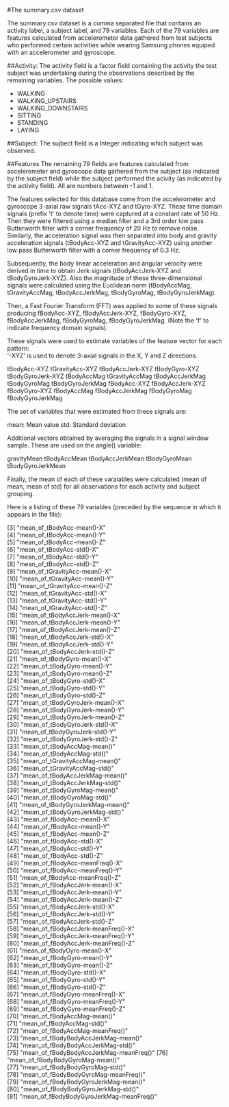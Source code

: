 #The summary.csv dataset

The summary.csv dataset is a comma separated file that contains an activity label, a subject label, and 79 variables.  Each of the 79 variables are features calculated from accelerometer data gathered from test subjects who performed certain activities while wearing Samsung phones equiped with an accelerometer and gyroscope. 

##Activity: 
The activity field is a factor field containing the activity the test subject was undertaking during the observations described by the remaining variables.  The possible values: 
* WALKING
* WALKING_UPSTAIRS
* WALKING_DOWNSTAIRS
* SITTING
* STANDING
* LAYING

##Subject:
The sujbect field is a Integer indicating which subject was observed. 

##Features
The remaining 79 fields are features calculated from accelerometer and gyroscope data gathered from the subject (as indicated by the subject field) while the subject performed the acivity (as indicated by the activity field).  All are numbers between -1 and 1. 

The features selected for this database come from the accelerometer and gyroscope 3-axial raw signals tAcc-XYZ and tGyro-XYZ. These time domain signals (prefix 't' to denote time) were captured at a constant rate of 50 Hz. Then they were filtered using a median filter and a 3rd order low pass Butterworth filter with a corner frequency of 20 Hz to remove noise. Similarly, the acceleration signal was then separated into body and gravity acceleration signals (tBodyAcc-XYZ and tGravityAcc-XYZ) using another low pass Butterworth filter with a corner frequency of 0.3 Hz. 

Subsequently, the body linear acceleration and angular velocity were derived in time to obtain Jerk signals (tBodyAccJerk-XYZ and tBodyGyroJerk-XYZ). Also the magnitude of these three-dimensional signals were calculated using the Euclidean norm (tBodyAccMag, tGravityAccMag, tBodyAccJerkMag, tBodyGyroMag, tBodyGyroJerkMag). 

Then, a Fast Fourier Transform (FFT) was applied to some of these signals producing fBodyAcc-XYZ, fBodyAccJerk-XYZ, fBodyGyro-XYZ, fBodyAccJerkMag, fBodyGyroMag, fBodyGyroJerkMag. (Note the 'f' to indicate frequency domain signals). 

These signals were used to estimate variables of the feature vector for each pattern:  
'-XYZ' is used to denote 3-axial signals in the X, Y and Z directions.

tBodyAcc-XYZ
tGravityAcc-XYZ
tBodyAccJerk-XYZ
tBodyGyro-XYZ
tBodyGyroJerk-XYZ
tBodyAccMag
tGravityAccMag
tBodyAccJerkMag
tBodyGyroMag
tBodyGyroJerkMag
fBodyAcc-XYZ
fBodyAccJerk-XYZ
fBodyGyro-XYZ
fBodyAccMag
fBodyAccJerkMag
fBodyGyroMag
fBodyGyroJerkMag

The set of variables that were estimated from these signals are: 

mean: Mean value
std: Standard deviation

Additional vectors obtained by averaging the signals in a signal window sample. These are used on the angle() variable:

gravityMean
tBodyAccMean
tBodyAccJerkMean
tBodyGyroMean
tBodyGyroJerkMean

Finally, the mean of each of these varaiables were calculated (mean of mean, mean of std) for all observations for each activity and subject grouping. 

Here is a listing of these 79 variables (preceded by the sequence in which it appears in the file):
                                                          
 [3] "mean_of_tBodyAcc-mean()-X"              
 [4] "mean_of_tBodyAcc-mean()-Y"              
 [5] "mean_of_tBodyAcc-mean()-Z"              
 [6] "mean_of_tBodyAcc-std()-X"               
 [7] "mean_of_tBodyAcc-std()-Y"               
 [8] "mean_of_tBodyAcc-std()-Z"               
 [9] "mean_of_tGravityAcc-mean()-X"           
[10] "mean_of_tGravityAcc-mean()-Y"           
[11] "mean_of_tGravityAcc-mean()-Z"           
[12] "mean_of_tGravityAcc-std()-X"            
[13] "mean_of_tGravityAcc-std()-Y"            
[14] "mean_of_tGravityAcc-std()-Z"            
[15] "mean_of_tBodyAccJerk-mean()-X"          
[16] "mean_of_tBodyAccJerk-mean()-Y"          
[17] "mean_of_tBodyAccJerk-mean()-Z"          
[18] "mean_of_tBodyAccJerk-std()-X"           
[19] "mean_of_tBodyAccJerk-std()-Y"           
[20] "mean_of_tBodyAccJerk-std()-Z"           
[21] "mean_of_tBodyGyro-mean()-X"             
[22] "mean_of_tBodyGyro-mean()-Y"             
[23] "mean_of_tBodyGyro-mean()-Z"             
[24] "mean_of_tBodyGyro-std()-X"              
[25] "mean_of_tBodyGyro-std()-Y"              
[26] "mean_of_tBodyGyro-std()-Z"              
[27] "mean_of_tBodyGyroJerk-mean()-X"         
[28] "mean_of_tBodyGyroJerk-mean()-Y"         
[29] "mean_of_tBodyGyroJerk-mean()-Z"         
[30] "mean_of_tBodyGyroJerk-std()-X"          
[31] "mean_of_tBodyGyroJerk-std()-Y"          
[32] "mean_of_tBodyGyroJerk-std()-Z"          
[33] "mean_of_tBodyAccMag-mean()"             
[34] "mean_of_tBodyAccMag-std()"              
[35] "mean_of_tGravityAccMag-mean()"          
[36] "mean_of_tGravityAccMag-std()"           
[37] "mean_of_tBodyAccJerkMag-mean()"         
[38] "mean_of_tBodyAccJerkMag-std()"          
[39] "mean_of_tBodyGyroMag-mean()"            
[40] "mean_of_tBodyGyroMag-std()"             
[41] "mean_of_tBodyGyroJerkMag-mean()"        
[42] "mean_of_tBodyGyroJerkMag-std()"         
[43] "mean_of_fBodyAcc-mean()-X"              
[44] "mean_of_fBodyAcc-mean()-Y"              
[45] "mean_of_fBodyAcc-mean()-Z"              
[46] "mean_of_fBodyAcc-std()-X"               
[47] "mean_of_fBodyAcc-std()-Y"               
[48] "mean_of_fBodyAcc-std()-Z"               
[49] "mean_of_fBodyAcc-meanFreq()-X"          
[50] "mean_of_fBodyAcc-meanFreq()-Y"          
[51] "mean_of_fBodyAcc-meanFreq()-Z"          
[52] "mean_of_fBodyAccJerk-mean()-X"          
[53] "mean_of_fBodyAccJerk-mean()-Y"          
[54] "mean_of_fBodyAccJerk-mean()-Z"          
[55] "mean_of_fBodyAccJerk-std()-X"           
[56] "mean_of_fBodyAccJerk-std()-Y"           
[57] "mean_of_fBodyAccJerk-std()-Z"           
[58] "mean_of_fBodyAccJerk-meanFreq()-X"      
[59] "mean_of_fBodyAccJerk-meanFreq()-Y"      
[60] "mean_of_fBodyAccJerk-meanFreq()-Z"      
[61] "mean_of_fBodyGyro-mean()-X"             
[62] "mean_of_fBodyGyro-mean()-Y"             
[63] "mean_of_fBodyGyro-mean()-Z"             
[64] "mean_of_fBodyGyro-std()-X"              
[65] "mean_of_fBodyGyro-std()-Y"              
[66] "mean_of_fBodyGyro-std()-Z"              
[67] "mean_of_fBodyGyro-meanFreq()-X"         
[68] "mean_of_fBodyGyro-meanFreq()-Y"         
[69] "mean_of_fBodyGyro-meanFreq()-Z"         
[70] "mean_of_fBodyAccMag-mean()"             
[71] "mean_of_fBodyAccMag-std()"              
[72] "mean_of_fBodyAccMag-meanFreq()"         
[73] "mean_of_fBodyBodyAccJerkMag-mean()"     
[74] "mean_of_fBodyBodyAccJerkMag-std()"      
[75] "mean_of_fBodyBodyAccJerkMag-meanFreq()" 
[76] "mean_of_fBodyBodyGyroMag-mean()"        
[77] "mean_of_fBodyBodyGyroMag-std()"         
[78] "mean_of_fBodyBodyGyroMag-meanFreq()"    
[79] "mean_of_fBodyBodyGyroJerkMag-mean()"    
[80] "mean_of_fBodyBodyGyroJerkMag-std()"     
[81] "mean_of_fBodyBodyGyroJerkMag-meanFreq()"